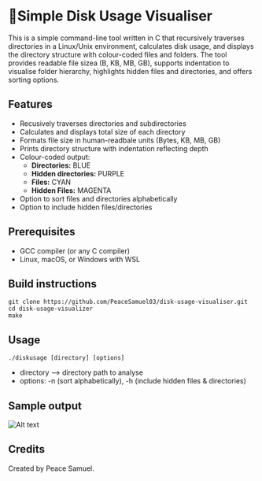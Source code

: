 # 💾Simple Disk Usage Visualiser
This is a simple command-line tool written in C that recursively traverses directories in a Linux/Unix environment, calculates disk usage, and displays the directory structure with colour-coded files and folders. The tool provides readable file sizea (B, KB, MB, GB), supports indentation to visualise folder hierarchy, highlights hidden files and directories, and offers sorting options.

## Features
- Recusively traverses directories and subdirectories
- Calculates and displays total size of each directory
- Formats file size in human-readbale units (Bytes, KB, MB, GB)
- Prints directory structure with indentation reflecting depth
- Colour-coded output:
    - **Directories:** BLUE
    - **Hidden directories:** PURPLE
    - **Files:** CYAN
    - **Hidden Files:** MAGENTA
- Option to sort files and directories alphabetically
- Option to include hidden files/directories

## Prerequisites
- GCC compiler (or any C compiler)
- Linux, macOS, or Windows with WSL

## Build instructions
```
git clone https://github.com/PeaceSamuel03/disk-usage-visualiser.git
cd disk-usage-visualizer
make
```

## Usage
```
./diskusage [directory] [options]
```
- directory --> directory path to analyse
- options: -n (sort alphabetically), -h (include hidden files & directories)

## Sample output
![Alt text](path/to/image.png)

## Credits
Created by Peace Samuel.
